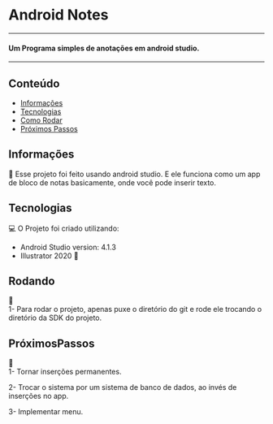 
# Android Notes
<hr></hr>
<h4>Um Programa simples de anotações em android studio.</h4>
<hr></hr>



## Conteúdo
* [Informações](#informações)
* [Tecnologias](#tecnologias)
* [Como Rodar](#Rodando)
* [Próximos Passos](#PróximosPassos )


## Informações
:green_book:
Esse projeto foi feito usando android studio. E ele funciona
como um app de bloco de notas basicamente, onde você pode
inserir texto. 

## Tecnologias
:computer: 
O Projeto foi criado utilizando:
* Android Studio version: 4.1.3 
* Illustrator 2020  :art:


## Rodando
:ferris_wheel:<br>
1- Para rodar o projeto, apenas puxe o diretório do 
git e rode ele trocando o diretório da SDK do projeto.


## PróximosPassos 
:bug:<br>
1- Tornar inserções permanentes. <br>

2- Trocar o sistema por um sistema de banco de dados, ao invés de inserções no app.

3- Implementar menu. 



 
